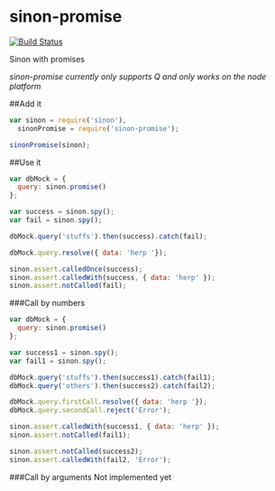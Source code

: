 sinon-promise
=============
[![Build Status](https://travis-ci.org/JohanObrink/sinon-promise.svg)](https://travis-ci.org/JohanObrink/sinon-promise)

Sinon with promises

*sinon-promise currently only supports Q and only works on the node platform*

##Add it
```javascript
var sinon = require('sinon'),
  sinonPromise = require('sinon-promise');

sinonPromise(sinon);
```

##Use it
```javascript
var dbMock = {
  query: sinon.promise()
};

var success = sinon.spy();
var fail = sinon.spy();

dbMock.query('stuffs').then(success).catch(fail);

dbMock.query.resolve({ data: 'herp '});

sinon.assert.calledOnce(success);
sinon.assert.calledWith(success, { data: 'herp' });
sinon.assert.notCalled(fail);
```

###Call by numbers
```javascript
var dbMock = {
  query: sinon.promise()
};

var success1 = sinon.spy();
var fail1 = sinon.spy();

dbMock.query('stuffs').then(success1).catch(fail1);
dbMock.query('others').then(success2).catch(fail2);

dbMock.query.firstCall.resolve({ data: 'herp '});
dbMock.query.secondCall.reject('Error');

sinon.assert.calledWith(success1, { data: 'herp' });
sinon.assert.notCalled(fail1);

sinon.assert.notCalled(success2);
sinon.assert.calledWith(fail2, 'Error');
```

###Call by arguments
Not implemented yet
